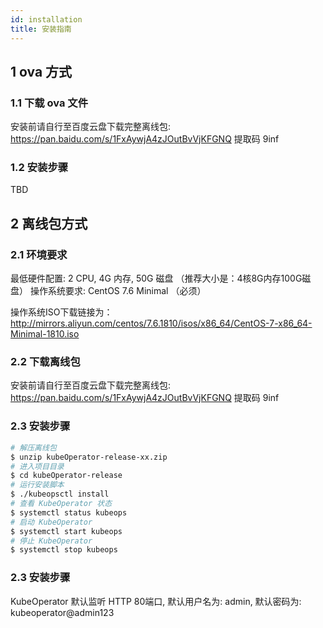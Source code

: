 ```yaml
---
id: installation
title: 安装指南
---
```


## 1 ova 方式

### 1.1 下载 ova 文件

安装前请自行至百度云盘下载完整离线包:  https://pan.baidu.com/s/1FxAywjA4zJOutBvVjKFGNQ 提取码 9inf 

### 1.2 安装步骤

TBD

## 2 离线包方式

### 2.1 环境要求

最低硬件配置: 2 CPU, 4G 内存, 50G 磁盘 （推荐大小是：4核8G内存100G磁盘）
操作系统要求: CentOS 7.6 Minimal （必须）

操作系统ISO下载链接为：http://mirrors.aliyun.com/centos/7.6.1810/isos/x86_64/CentOS-7-x86_64-Minimal-1810.iso

### 2.2 下载离线包

安装前请自行至百度云盘下载完整离线包:  https://pan.baidu.com/s/1FxAywjA4zJOutBvVjKFGNQ 提取码 9inf 

### 2.3 安装步骤

``` bash
# 解压离线包
$ unzip kubeOperator-release-xx.zip
# 进入项目目录
$ cd kubeOperator-release
# 运行安装脚本
$ ./kubeopsctl install
# 查看 KubeOperator 状态
$ systemctl status kubeops
# 启动 KubeOperator 
$ systemctl start kubeops
# 停止 KubeOperator 
$ systemctl stop kubeops
```

### 2.3 安装步骤

KubeOperator 默认监听 HTTP 80端口, 默认用户名为: admin, 默认密码为: kubeoperator@admin123
